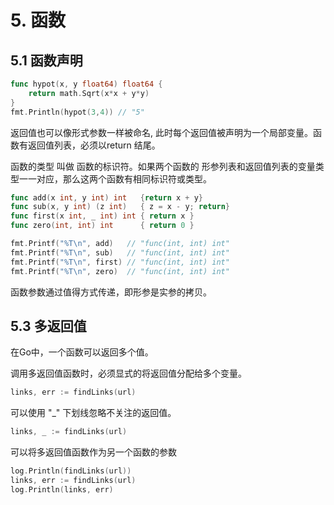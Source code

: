 # 5. 函数

## 5.1 函数声明

```go
func hypot(x, y float64) float64 {
    return math.Sqrt(x*x + y*y)
}
fmt.Println(hypot(3,4)) // "5"
```

 返回值也可以像形式参数一样被命名, 此时每个返回值被声明为一个局部变量。函数有返回值列表，必须以return 结尾。

函数的类型 叫做 函数的标识符。如果两个函数的 形参列表和返回值列表的变量类型一一对应，那么这两个函数有相同标识符或类型。

```go
func add(x int, y int) int   {return x + y}
func sub(x, y int) (z int)   { z = x - y; return}
func first(x int, _ int) int { return x }
func zero(int, int) int      { return 0 }

fmt.Printf("%T\n", add)   // "func(int, int) int"
fmt.Printf("%T\n", sub)   // "func(int, int) int"
fmt.Printf("%T\n", first) // "func(int, int) int"
fmt.Printf("%T\n", zero)  // "func(int, int) int"

```

函数参数通过值得方式传递，即形参是实参的拷贝。

## 5.3 多返回值

在Go中，一个函数可以返回多个值。

调用多返回值函数时，必须显式的将返回值分配给多个变量。

```go
links, err := findLinks(url)
```

可以使用 "\_" 下划线忽略不关注的返回值。

```go
links, _ := findLinks(url)
```

可以将多返回值函数作为另一个函数的参数

```go
log.Println(findLinks(url))
links, err := findLinks(url)
log.Println(links, err)
```



